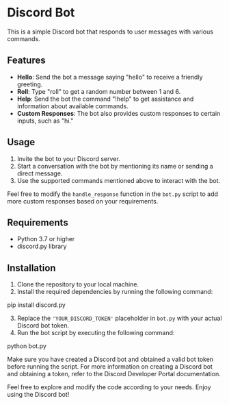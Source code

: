 # Discord Bot

This is a simple Discord bot that responds to user messages with various commands.

## Features

- **Hello**: Send the bot a message saying "hello" to receive a friendly greeting.
- **Roll**: Type "roll" to get a random number between 1 and 6.
- **Help**: Send the bot the command "!help" to get assistance and information about available commands.
- **Custom Responses**: The bot also provides custom responses to certain inputs, such as "hi."

## Usage

1. Invite the bot to your Discord server.
2. Start a conversation with the bot by mentioning its name or sending a direct message.
3. Use the supported commands mentioned above to interact with the bot.

Feel free to modify the `handle_response` function in the `bot.py` script to add more custom responses based on your requirements.

## Requirements

- Python 3.7 or higher
- discord.py library

## Installation

1. Clone the repository to your local machine.
2. Install the required dependencies by running the following command:


pip install discord.py

3. Replace the `'YOUR_DISCORD_TOKEN'` placeholder in `bot.py` with your actual Discord bot token.
4. Run the bot script by executing the following command:


python bot.py


Make sure you have created a Discord bot and obtained a valid bot token before running the script. For more information on creating a Discord bot and obtaining a token, refer to the Discord Developer Portal documentation.

Feel free to explore and modify the code according to your needs. Enjoy using the Discord bot!
